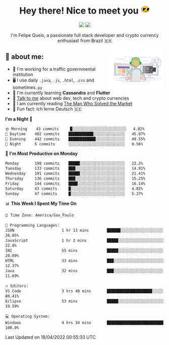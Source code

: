 
<h1 align="center">Hey there! Nice to meet you <img src="assets/sunglasses.gif" width="30"/></h1>

<p align="center">
  <a href="https://www.linkedin.com/in/fqueis"><img src="https://img.shields.io/badge/-LinkedIn-blue?style=flat&logo=Linkedin&logoColor=white" /></a>
  <a href="mailto:fqueis@gmail.com"><img src="https://img.shields.io/badge/-Gmail-c14438?style=flat&logo=Gmail&logoColor=white" /></a>
</p>

<p align="center">I'm Felipe Queis, a passionate full stack developer and crypto currency enthusiast from Brazil 🇧🇷</p>

<img width="35%" align="right" alt="fqueis" src="assets/profile.gif" /></p>

## 🤵 about me:

- 🏢 I'm working for a traffic governmental institution
- 🖥️ I use daily `.java`, `.js`, `.html`, `.css` and sometimes`.py`
- 🌱 I'm currently learning **Cassandra** and **Flutter**
- 💬 [Talk to me](https://github.com/fqueis/fqueis/discussions) about web dev, tech and crypto currencies
- 📖 I am currently reading [The Man Who Solved the Market](https://amzn.com/073521798X)
- 💭 Fun fact: ich lerne Deutsch 🇩🇪

<!--START_SECTION:waka-->
**I'm a Night 🦉** 

```text
🌞 Morning    43 commits     █░░░░░░░░░░░░░░░░░░░░░░░░   4.82% 
🌆 Daytime    402 commits    ███████████░░░░░░░░░░░░░░   45.07% 
🌃 Evening    442 commits    ████████████░░░░░░░░░░░░░   49.55% 
🌙 Night      5 commits      ░░░░░░░░░░░░░░░░░░░░░░░░░   0.56%

```
📅 **I'm Most Productive on Monday** 

```text
Monday       198 commits    █████░░░░░░░░░░░░░░░░░░░░   22.2% 
Tuesday      133 commits    ███░░░░░░░░░░░░░░░░░░░░░░   14.91% 
Wednesday    191 commits    █████░░░░░░░░░░░░░░░░░░░░   21.41% 
Thursday     136 commits    ███░░░░░░░░░░░░░░░░░░░░░░   15.25% 
Friday       144 commits    ████░░░░░░░░░░░░░░░░░░░░░   16.14% 
Saturday     43 commits     █░░░░░░░░░░░░░░░░░░░░░░░░   4.82% 
Sunday       47 commits     █░░░░░░░░░░░░░░░░░░░░░░░░   5.27%

```


📊 **This Week I Spent My Time On** 

```text
⌚︎ Time Zone: America/Sao_Paulo

💬 Programming Languages: 
JSON                     1 hr 13 mins        ██████░░░░░░░░░░░░░░░░░░░   26.85% 
JavaScript               1 hr 2 mins         █████░░░░░░░░░░░░░░░░░░░░   22.8% 
INI                      55 mins             █████░░░░░░░░░░░░░░░░░░░░   20.09% 
HTML                     33 mins             ███░░░░░░░░░░░░░░░░░░░░░░   12.37% 
Java                     32 mins             ███░░░░░░░░░░░░░░░░░░░░░░   11.69%

🔥 Editors: 
VS Code                  3 hrs 40 mins       ████████████████████░░░░░   80.41% 
Eclipse                  53 mins             █████░░░░░░░░░░░░░░░░░░░░   19.59%

💻 Operating System: 
Windows                  4 hrs 34 mins       █████████████████████████   100.0%

```


 Last Updated on 18/04/2022 00:55:33 UTC
<!--END_SECTION:waka-->

